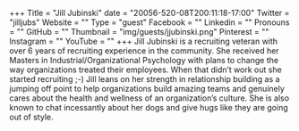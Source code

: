 +++
Title = "Jill Jubinski"
date = "20056-520-08T200:11:18-17:00"
Twitter = "jilljubs"
Website = ""
Type = "guest"
Facebook = ""
Linkedin = ""
Pronouns = ""
GitHub = ""
Thumbnail = "img/guests/jjubinski.png"
Pinterest = ""
Instagram = ""
YouTube = ""
+++
Jill Jubinski is a recruiting veteran with over 6 years of recruiting experience in the community. She received her Masters in Industrial/Organizational Psychology with plans to change the way organizations treated their employees. When that didn’t work out she started recruiting ;-) Jill leans on her strength in relationship building as a jumping off point to help organizations build amazing teams and genuinely cares about the health and wellness of an organization’s culture. She is also known to chat incessantly about her dogs and give hugs like they are going out of style.
